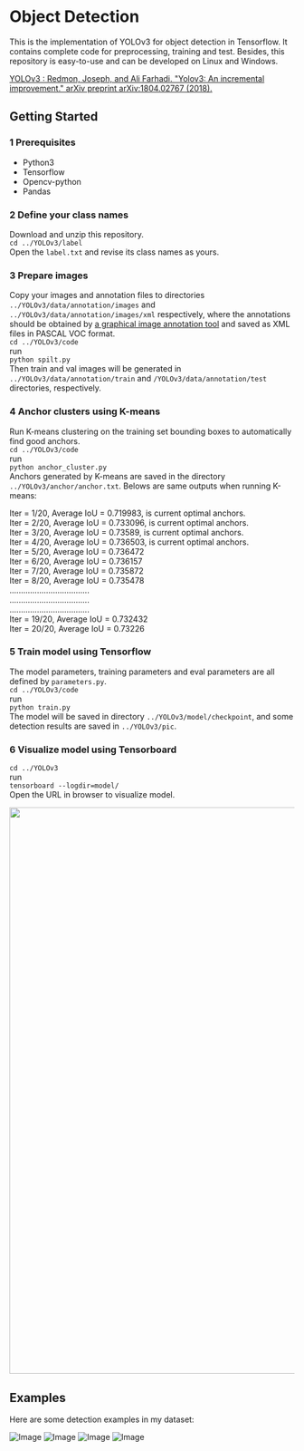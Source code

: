 # Object Detection
This is the implementation of YOLOv3 for object detection in Tensorflow. It contains complete code for preprocessing, training and test. Besides, this repository is easy-to-use and can be developed on Linux and Windows.  

[YOLOv3 : Redmon, Joseph, and Ali Farhadi. "Yolov3: An incremental improvement." arXiv preprint arXiv:1804.02767 (2018).](https://arxiv.org/abs/1804.02767)

## Getting Started
### 1 Prerequisites  
* Python3  
* Tensorflow  
* Opencv-python  
* Pandas  

### 2 Define your class names  
Download  and unzip this repository.  
`cd ../YOLOv3/label`  
Open the `label.txt` and revise its class names as yours.  

### 3 Prepare images  
Copy your images and annotation files to directories `../YOLOv3/data/annotation/images` and `../YOLOv3/data/annotation/images/xml` respectively, where the annotations should be obtained by [a graphical image annotation tool](https://github.com/tzutalin/labelImg) and  saved as XML files in PASCAL VOC format.  
`cd ../YOLOv3/code`  
run  
`python spilt.py`  
Then train and val images will be generated in  `../YOLOv3/data/annotation/train` and  `/YOLOv3/data/annotation/test` directories, respectively.  

### 4 Anchor clusters using K-means  
Run K-means clustering on the training set bounding boxes to automatically find good anchors.  
`cd ../YOLOv3/code`  
run  
`python anchor_cluster.py`  
Anchors generated by K-means are saved in the directory `../YOLOv3/anchor/anchor.txt`. Belows are same outputs when running K-means:

Iter = 1/20, Average IoU = 0.719983, is current optimal anchors.  
Iter = 2/20, Average IoU = 0.733096, is current optimal anchors.  
Iter = 3/20, Average IoU = 0.73589, is current optimal anchors.  
Iter = 4/20, Average IoU = 0.736503, is current optimal anchors.  
Iter = 5/20, Average IoU = 0.736472  
Iter = 6/20, Average IoU = 0.736157  
Iter = 7/20, Average IoU = 0.735872  
Iter = 8/20, Average IoU = 0.735478  
...................................  
...................................  
...................................  
Iter = 19/20, Average IoU = 0.732432  
Iter = 20/20, Average IoU = 0.73226  

### 5 Train model using Tensorflow  
The model parameters, training parameters and eval parameters are all defined by `parameters.py`.  
`cd ../YOLOv3/code`  
run  
`python train.py`  
The model will be saved in directory `../YOLOv3/model/checkpoint`, and some detection results are saved in `../YOLOv3/pic`. 
 
### 6 Visualize model using Tensorboard  
`cd ../YOLOv3`  
run  
`tensorboard --logdir=model/`   
Open the URL in browser to visualize model.  
<div align=center><img width="1000" height="1000" src="https://github.com/xiaogangLi/tensorflow-Darknet53-YOLOv3/blob/master/YOLOv3/pic/graph.png"/></div>

## Examples  
Here are some detection examples in my dataset:   

![Image](https://github.com/xiaogangLi/tensorflow-Darknet53-YOLOv3/blob/master/YOLOv3/pic/example0.jpg)
![Image](https://github.com/xiaogangLi/tensorflow-Darknet53-YOLOv3/blob/master/YOLOv3/pic/example1.jpg)
![Image](https://github.com/xiaogangLi/tensorflow-Darknet53-YOLOv3/blob/master/YOLOv3/pic/example2.jpg)
![Image](https://github.com/xiaogangLi/tensorflow-Darknet53-YOLOv3/blob/master/YOLOv3/pic/example3.jpg)
